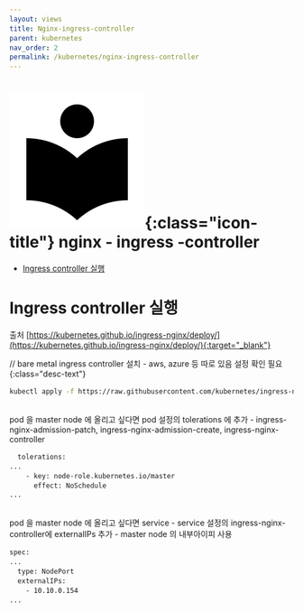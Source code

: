 ```yaml
---
layout: views
title: Nginx-ingress-controller
parent: kubernetes
nav_order: 2
permalink: /kubernetes/nginx-ingress-controller
---
```


# ![nginx ingress controller icon](/assets/images/icon/nginx-ingress-controller.png){:class="icon-title"} nginx - ingress -controller

* [Ingress controller 실행](#ingress-controller-실행)

# Ingress controller 실행

출처 [https://kubernetes.github.io/ingress-nginx/deploy/](https://kubernetes.github.io/ingress-nginx/deploy/){:target="_blank"}

// bare metal ingress controller 설치 - aws, azure 등  따로 있음 설정 확인 필요
{:class="desc-text"}

```bash
kubectl apply -f https://raw.githubusercontent.com/kubernetes/ingress-nginx/controller-v0.44.0/deploy/static/provider/baremetal/deploy.yaml

```

<br/>
pod 을 master node 에 올리고 싶다면 pod 설정의  tolerations 에 추가 - ingress-nginx-admission-patch, ingress-nginx-admission-create, ingress-nginx-controller

```bash
  tolerations:
...
    - key: node-role.kubernetes.io/master
      effect: NoSchedule
...
```

<br/>
pod 을 master node 에 올리고 싶다면 service - service 설정의 ingress-nginx-controller에 externalIPs 추가 - master node 의 내부아이피 사용

```bash
spec:
...
  type: NodePort
  externalIPs:
    - 10.10.0.154
...
```
